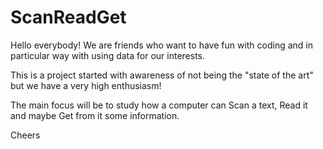 # ScanReadGet

Hello everybody!
We are friends who want to have fun with coding and in particular way with using data for our interests.

This is a project started with awareness of not being the "state of the art" but we have a very high enthusiasm!

The main focus will be to study how a computer can Scan a text, Read it and maybe Get from it some information.

Cheers
